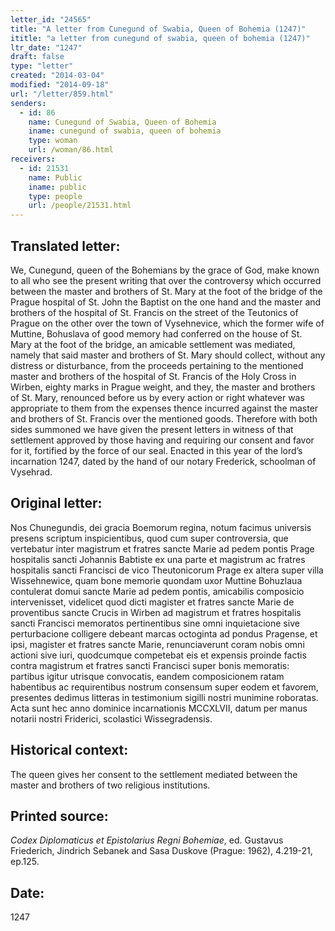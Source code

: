 ```yaml
---
letter_id: "24565"
title: "A letter from Cunegund of Swabia, Queen of Bohemia (1247)"
ititle: "a letter from cunegund of swabia, queen of bohemia (1247)"
ltr_date: "1247"
draft: false
type: "letter"
created: "2014-03-04"
modified: "2014-09-18"
url: "/letter/859.html"
senders:
  - id: 86
    name: Cunegund of Swabia, Queen of Bohemia
    iname: cunegund of swabia, queen of bohemia
    type: woman
    url: /woman/86.html
receivers:
  - id: 21531
    name: Public
    iname: public
    type: people
    url: /people/21531.html
---
```

<h2> Translated letter:</h2>We, Cunegund, queen of the Bohemians by the grace of God, make known to all who see the present writing that over the controversy which occurred between the master and brothers of St. Mary at the foot of the bridge of the Prague hospital of St. John the Baptist on the one hand and the master and brothers of the hospital of St. Francis on the street of the Teutonics of Prague on the other over the town of Vysehnevice, which the former wife of Muttine, Bohuslava of good memory had conferred on the house of St. Mary at the foot of the bridge, an amicable settlement was mediated, namely that said master and brothers of St. Mary should collect, without any distress or disturbance, from the proceeds pertaining to the mentioned master and brothers of the hospital of St. Francis of the Holy Cross in Wirben, eighty marks in Prague weight, and they, the master and brothers of St. Mary, renounced before us by every action or right whatever was appropriate to them from the expenses thence incurred against the master and brothers of St. Francis over the mentioned goods.  Therefore with both sides summoned we have given the present letters in witness of that settlement approved by those having and requiring our consent and favor for it, fortified by the force of our seal.
Enacted in this year of the lord’s incarnation 1247, dated by the hand of our notary Frederick, schoolman of Vysehrad.
<h2 class="mt-4"> Original letter:</h2>Nos Chunegundis, dei gracia Boemorum regina, notum facimus universis presens scriptum inspicientibus, quod cum super controversia, que vertebatur inter magistrum et fratres sancte Marie ad pedem pontis Prage hospitalis sancti Johannis Babtiste ex una parte et magistrum ac fratres hospitalis sancti Francisci de vico Theutonicorum Prage ex altera super villa Wissehnewice, quam bone memorie quondam uxor Muttine Bohuzlaua contulerat domui sancte Marie ad pedem pontis, amicabilis composicio intervenisset, videlicet quod dicti magister et fratres sancte Marie de proventibus sancte Crucis in Wirben ad magistrum et fratres hospitalis sancti Francisci memoratos pertinentibus sine omni inquietacione sive perturbacione colligere debeant marcas octoginta ad pondus Pragense, et ipsi, magister et fratres sancte Marie, renunciaverunt coram nobis omni actioni sive iuri, quodcumque competebat eis et expensis proinde factis contra magistrum et fratres sancti Francisci super bonis memoratis:  partibus igitur utrisque convocatis, eandem composicionem ratam habentibus ac requirentibus nostrum consensum super eodem et favorem, presentes dedimus litteras in testimonium sigilli nostri munimine roboratas.
Acta sunt hec anno dominice incarnationis MCCXLVII, datum per manus notarii nostri Friderici, scolastici Wissegradensis.
<h2 class="mt-4"> Historical context:</h2>The queen gives her consent to the settlement mediated between the master and brothers of two religious institutions.
<h2 class="mt-4"> Printed source:</h2><p><em>Codex Diplomaticus et Epistolarius Regni Bohemiae</em>, ed. Gustavus Friederich, Jindrich Sebanek and Sasa Duskove (Prague: 1962), 4.219-21, ep.125.</p><h2 class="mt-4"> Date:</h2>1247